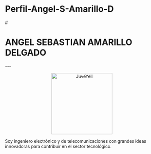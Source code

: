 # Perfil-Angel-S-Amarillo-D
#<p align="center"> 
# **ANGEL SEBASTIAN AMARILLO DELGADO**
</p>
---
<div>
<p style = 'text-align:center;'>
<img src="https://media.licdn.com/dms/image/C4E03AQERpjum5CqvHQ/profile-displayphoto-shrink_800_800/0/1628736696032?e=1683763200&v=beta&t=ejHF2qmHfWTCpayJY-6cz0ywfcO7Cj3r7CY4OwaBo_8" alt="JuveYell" width="200px">
</p>
</div>

Soy ingeniero electrónico y de telecomunicaciones con grandes ideas innovadoras para contribuir en el sector tecnológico.




